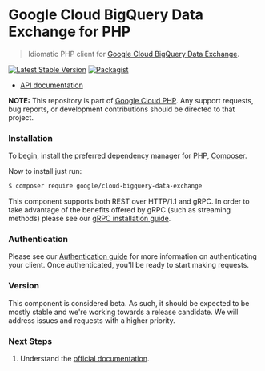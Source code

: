 # Google Cloud BigQuery Data Exchange for PHP

> Idiomatic PHP client for [Google Cloud BigQuery Data Exchange](https://cloud.google.com/bigquery/docs/analytics-hub-introduction).

[![Latest Stable Version](https://poser.pugx.org/google/cloud-bigquery-data-exchange/v/stable)](https://packagist.org/packages/google/cloud-bigquery-data-exchange) [![Packagist](https://img.shields.io/packagist/dm/google/cloud-bigquery-data-exchange.svg)](https://packagist.org/packages/google/cloud-bigquery-data-exchange)

* [API documentation](http://googleapis.github.io/google-cloud-php/#/docs/cloud-bigquery-data-exchange/latest/bigquerydataexchange/readme)

**NOTE:** This repository is part of [Google Cloud PHP](https://github.com/googleapis/google-cloud-php). Any
support requests, bug reports, or development contributions should be directed to
that project.

### Installation

To begin, install the preferred dependency manager for PHP, [Composer](https://getcomposer.org/).

Now to install just run:

```sh
$ composer require google/cloud-bigquery-data-exchange
```

This component supports both REST over HTTP/1.1 and gRPC. In order to take advantage of the benefits offered by gRPC (such as streaming methods)
please see our [gRPC installation guide](https://cloud.google.com/php/grpc).

### Authentication

Please see our [Authentication guide](https://github.com/googleapis/google-cloud-php/blob/main/AUTHENTICATION.md) for more information
on authenticating your client. Once authenticated, you'll be ready to start making requests.

### Version

This component is considered beta. As such, it should be expected to be mostly
stable and we're working towards a release candidate. We will address issues
and requests with a higher priority.

### Next Steps

1. Understand the [official documentation](https://cloud.google.com/bigquery/docs/analytics-hub-introduction).
